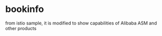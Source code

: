 # bookinfo
from istio sample, it is modified to show capabilities of Alibaba ASM and other products
